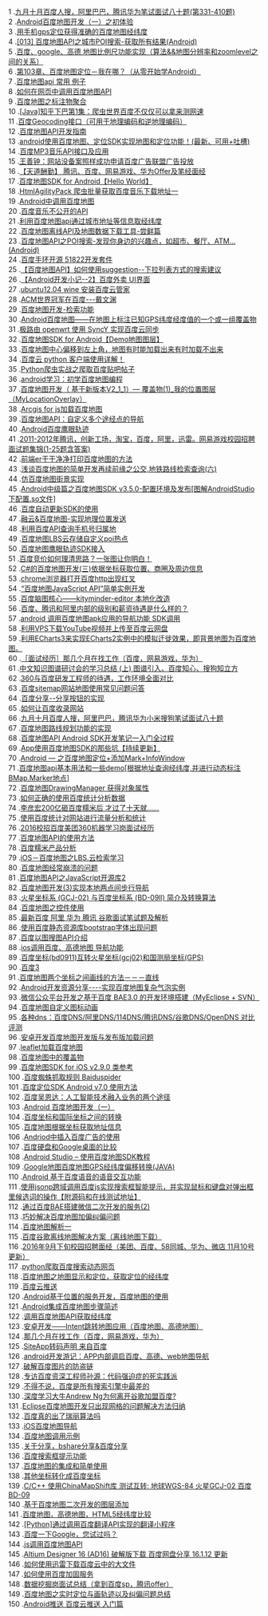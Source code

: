 1 .[九月十月百度人搜，阿里巴巴，腾讯华为笔试面试八十题(第331-410题)](http://blog.csdn.net/v_JULY_v/article/details/7974418?locationNum=2&fps=1)  
2 .[Android百度地图开发（一）之初体验](http://blog.csdn.net/crazy1235/article/details/42614603?locationNum=3&fps=1)  
3 .[用手机gps定位获得准确的百度地图经纬度](http://blog.csdn.net/sxhong/article/details/7714532?locationNum=9&fps=1)  
4 .[[013] 百度地图API之城市POI搜索-获取所有结果(Android)](http://blog.csdn.net/lyq8479/article/details/6398630?locationNum=3&fps=1)  
5 .[百度、google、高德 地图比例尺功能实现（算法&&地图分辨率和zoomlevel之间的关系）](http://blog.csdn.net/mad1989/article/details/9361983?locationNum=11&fps=1)  
6 .[第103章、百度地图定位－我在哪？（从零开始学Android）](http://blog.csdn.net/jianghuiquan/article/details/8707362?locationNum=1&fps=1)  
7 .[百度地图api 常用 例子](http://blog.csdn.net/a81508569/article/details/38818343?locationNum=2&fps=1)  
8 .[如何在网页中调用百度地图API](http://blog.csdn.net/B_H_L/article/details/8261694?locationNum=2&fps=1)  
9 .[百度地图之标注物聚合](http://blog.csdn.net/fengshuiyue/article/details/9328293?locationNum=4&fps=1)  
10 .[[Java]知乎下巴第1集：爬虫世界百度不仅仅可以拿来测网速](http://blog.csdn.net/wxg694175346/article/details/17594303?locationNum=3&fps=1)  
11 .[百度Geocoding接口（可用于地理编码和逆地理编码）](http://blog.csdn.net/njchenyi/article/details/16821053?locationNum=2&fps=1)  
12 .[百度地图API开发指南](http://blog.csdn.net/aaa1117a8w5s6d/article/details/7827282?locationNum=10&fps=1)  
13 .[android使用百度地图、定位SDK实现地图和定位功能！(最新、可用+吐槽)](http://blog.csdn.net/ab6326795/article/details/12600055?locationNum=11&fps=1)  
14 .[百度MP3音乐API接口及应用](http://blog.csdn.net/leixiaohua1020/article/details/12927707?locationNum=13&fps=1)  
15 .[王善钟：网站没备案照样成功申请百度广告联盟广告投放](http://blog.csdn.net/womer/article/details/7320451?locationNum=12&fps=1)  
16 .[【天道酬勤】 腾讯、百度、网易游戏、华为Offer及笔经面经](http://blog.csdn.net/chlele0105/article/details/8801889?locationNum=6&fps=1)  
17 .[百度地图SDK for Android【Hello World】](http://blog.csdn.net/BaiduLBS/article/details/8560126?locationNum=11&fps=1)  
18 .[HtmlAgilityPack 爬虫批量获取百度音乐下载地址一](http://blog.csdn.net/Witch_Soya/article/details/8316194?locationNum=4&fps=1)  
19 .[Android中调用百度地图](http://blog.csdn.net/xiyushiyi/article/details/38360305?locationNum=6&fps=1)  
20 .[百度音乐不公开的API](http://blog.csdn.net/chengyingzhilian/article/details/8000073?locationNum=4&fps=1)  
21 .[利用百度地图api通过城市地址等信息取经纬度](http://blog.csdn.net/u013791374/article/details/51441768?locationNum=6&fps=1)  
22 .[百度地图离线API及地图数据下载工具-尝鲜篇](http://blog.csdn.net/binyao02123202/article/details/8518196?locationNum=14&fps=1)  
23 .[百度地图API之POI搜索-发现你身边的兴趣点，如超市、餐厅、ATM...(Android)](http://blog.csdn.net/zww111/article/details/6826480?locationNum=8&fps=1)  
24 .[百度手环开源 51822开发套件](http://blog.csdn.net/bona020/article/details/39225465?locationNum=11&fps=1)  
25 .[【百度地图API】如何使用suggestion--下拉列表方式的搜索建议](http://blog.csdn.net/chenlaoyang/article/details/24623557?locationNum=5&fps=1)  
26 .[【Android开发小记--2】百度外卖 UI界面](http://blog.csdn.net/u014252406/article/details/50527265?locationNum=7&fps=1)  
27 .[ubuntu12.04 wine 安装百度云管家](http://blog.csdn.net/Henry_Wu001/article/details/12151179?locationNum=14&fps=1)  
28 .[ACM世界冠军在百度---戴文渊](http://blog.csdn.net/itcdbb/article/details/6740674?locationNum=3&fps=1)  
29 .[百度地图开发-检索功能](http://blog.csdn.net/hbl_for_android/article/details/51584746?locationNum=2&fps=1)  
30 .[Android百度地图——在地图上标注已知GPS纬度经度值的一个或一组覆盖物](http://blog.csdn.net/android_ls/article/details/8578044?locationNum=13&fps=1)  
31 .[极路由 openwrt 使用 SyncY 实现百度云同步](http://blog.csdn.net/wr132/article/details/50809908?locationNum=4&fps=1)  
32 .[百度地图SDK for Android【Demo地图图层】](http://blog.csdn.net/BaiduLBS/article/details/8569433?locationNum=8&fps=1)  
33 .[百度地图中心偏移到左上角，地图有时能加载出来有时加载不出来](http://blog.csdn.net/zhujianli1314/article/details/45696259?locationNum=2&fps=1)  
34 .[百度云 python 客户端使用详解！](http://blog.csdn.net/samxx8/article/details/43154837?locationNum=5&fps=1)  
35 .[Python爬虫实战之爬取百度贴吧帖子](http://blog.csdn.net/tzs_1041218129/article/details/52687576?locationNum=4&fps=1)  
36 .[android学习：初学百度地图编程](http://blog.csdn.net/memoryjs/article/details/18984869?locationNum=3&fps=1)  
37 .[百度地图开发（ 基于新版本V2_1_1）— 覆盖物(1)_我的位置图层（MyLocationOverlay）](http://blog.csdn.net/boy123456_happy/article/details/8975897?locationNum=8&fps=1)  
38 .[Arcgis for js加载百度地图](http://blog.csdn.net/GISShiXiSheng/article/details/44853709?locationNum=4&fps=1)  
39 .[百度地图API：自定义多个途经点的导航](http://blog.csdn.net/u010367582/article/details/50484428?locationNum=10&fps=1)  
40 .[Android百度鹰眼轨迹](http://blog.csdn.net/duangongbang/article/details/51320029?locationNum=12&fps=1)  
41 .[2011-2012年腾讯，创新工场，淘宝，百度，阿里，迅雷。网易游戏校园招聘面试题集锦(1-25题含答案)](http://blog.csdn.net/ts173383201/article/details/7984543?locationNum=7&fps=1)  
42 .[前端er干干净净打印百度地图的方法](http://blog.csdn.net/cuixiping/article/details/7755116?locationNum=12&fps=1)  
43 .[浅谈百度地图的简单开发再续前缘之公交,地铁路线检索查询(六)](http://blog.csdn.net/u013064109/article/details/51233922?locationNum=13&fps=1)  
44 .[仿百度地图街景实现](http://blog.csdn.net/TOYOTA11/article/details/51765140?locationNum=8&fps=1)  
45 .[Android中级篇之百度地图SDK v3.5.0-配置环境及发布[图解AndroidStudio下配置.so文件]](http://blog.csdn.net/y1scp/article/details/48023947?locationNum=10&fps=1)  
46 .[百度自动更新SDK的使用](http://blog.csdn.net/wblyuyang/article/details/49682625?locationNum=15&fps=1)  
47 .[融云&百度地图-实现地理位置发送](http://blog.csdn.net/BigGoodAndroid/article/details/51376980?locationNum=2&fps=1)  
48 .[利用百度API查询手机号归属地](http://blog.csdn.net/wbjylk/article/details/50898287?locationNum=10&fps=1)  
49 .[百度地图LBS云存储自定义poi热点](http://blog.csdn.net/map625/article/details/18734679?locationNum=7&fps=1)  
50 .[百度地图鹰眼轨迹SDK接入](http://blog.csdn.net/liumude123/article/details/51660192?locationNum=10&fps=1)  
51 .[百度竞价如何理清思路？一张图让你明白！](http://blog.csdn.net/seo_manager/article/details/7701555?locationNum=11&fps=1)  
52 .[C#的百度地图开发(三)依据坐标获取位置、商圈及周边信息](http://blog.csdn.net/xxdddail/article/details/42705549?locationNum=7&fps=1)  
53 .[chrome浏览器打开百度http出现红叉](http://blog.csdn.net/qq_27489007/article/details/52345601?locationNum=14&fps=1)  
54 .[“百度地图JavaScript API”简单实例开发](http://blog.csdn.net/ShylockJIE/article/details/38736449?locationNum=15&fps=1)  
55 .[百度脑图核心——kityminder-editor 本地化改造](http://blog.csdn.net/Lancelot_Lewis/article/details/51730875?locationNum=11&fps=1)  
56 .[百度、腾讯和阿里内部的级别和薪资待遇是什么样的？](http://blog.csdn.net/Mayerlucky/article/details/42914423?locationNum=12&fps=1)  
57 .[android 调用百度地图apk应用的导航功能 SDK调用](http://blog.csdn.net/bobxie520/article/details/47007273?locationNum=1&fps=1)  
58 .[利用VPS下载YouTube视频并上传至百度云网盘](http://blog.csdn.net/iastro/article/details/50730179?locationNum=7&fps=1)  
59 .[利用ECharts3来实现ECharts2实例中的模拟迁徙效果，即背景地图为百度地图。](http://blog.csdn.net/GiScript/article/details/52912739?locationNum=5&fps=1)  
60 .[［面试经历］那几个月在找工作（百度，网易游戏，华为）](http://blog.csdn.net/LT163/article/details/50932199?locationNum=3&fps=1)  
61 .[中文知识图谱研讨会的学习总结 (上) 图谱引入、百度知心、搜狗知立方](http://blog.csdn.net/starzhou/article/details/51434548?locationNum=5&fps=1)  
62 .[360与百度研发工程师的待遇，工作环境全面对比](http://blog.csdn.net/wzk456/article/details/43926877?locationNum=10&fps=1)  
63 .[百度sitemap网站地图使用常见问题问答](http://blog.csdn.net/janelin/article/details/8566614?locationNum=1&fps=1)  
64 .[百度分享--分享按钮的实现](http://blog.csdn.net/toto1297488504/article/details/46300289?locationNum=4&fps=1)  
65 .[如何让百度收录网站](http://blog.csdn.net/nutian/article/details/4203789?locationNum=4&fps=1)  
66 .[九月十月百度人搜，阿里巴巴，腾讯华为小米搜狗笔试面试八十题](http://blog.csdn.net/Luyouzhen/article/details/48465373?locationNum=2&fps=1)  
67 .[百度地图路线规划功能的实现](http://blog.csdn.net/u014465934/article/details/51405510?locationNum=13&fps=1)  
68 .[百度地图API Android SDK开发笔记一入门全过程](http://blog.csdn.net/u010216127/article/details/8925364?locationNum=9&fps=1)  
69 .[App使用百度地图SDK的那些坑【持续更新】](http://blog.csdn.net/yzx0xyz/article/details/44515273?locationNum=5&fps=1)  
70 .[Android — 之百度地图定位+添加Mark+InfoWindow](http://blog.csdn.net/man_help/article/details/50849131?locationNum=12&fps=1)  
71 .[百度地图api基本用法和一些demo[根据地址查询经纬度,并进行动态标注BMap.Marker地点]](http://blog.csdn.net/buster2014/article/details/44175447?locationNum=6&fps=1)  
72 .[百度地图DrawingManager 获得对象属性](http://blog.csdn.net/hewusheng10/article/details/40580797?locationNum=15&fps=1)  
73 .[如何正确的使用百度统计分析数据](http://blog.csdn.net/tanxiaoguoguo/article/details/17504579?locationNum=8&fps=1)  
74 .[李彦宏200亿砸百度糯米后 才过了十天就……](http://blog.csdn.net/u011225629/article/details/46834153?locationNum=12&fps=1)  
75 .[使用百度统计对网站进行流量分析和统计](http://blog.csdn.net/CHENYUFENG1991/article/details/47295211?locationNum=13&fps=1)  
76 .[2016校招百度美团360机器学习岗面试经历](http://blog.csdn.net/zr459927180/article/details/51969816?locationNum=15&fps=1)  
77 .[百度地图API的使用方法](http://blog.csdn.net/curry_du/article/details/50704204?locationNum=1&fps=1)  
78 .[百度糯米产品分析](http://blog.csdn.net/u010780612/article/details/50887663?locationNum=8&fps=1)  
79 .[iOS－百度地图之LBS.云检索学习](http://blog.csdn.net/lct710992308/article/details/51084351?locationNum=1&fps=1)  
80 .[百度地图经常崩溃的问题](http://blog.csdn.net/coolwxb/article/details/50804082?locationNum=15&fps=1)  
81 .[百度地图API之JavaScript开源库2](http://blog.csdn.net/u010989191/article/details/51344540?locationNum=10&fps=1)  
82 .[百度地图开发(3)实现本地两点间步行导航](http://blog.csdn.net/u010880786/article/details/51385853?locationNum=14&fps=1)  
83 .[火星坐标系 (GCJ-02) 与百度坐标系 (BD-09ll) 简介及转换算法](http://blog.csdn.net/jssongwei/article/details/52185698?locationNum=9&fps=1)  
84 .[百度地图之控件使用](http://blog.csdn.net/u010989191/article/details/51326397?locationNum=6&fps=1)  
85 .[最新百度 阿里 华为 腾讯 谷歌面试笔试题及解析](http://blog.csdn.net/zmissm/article/details/22298759?locationNum=8&fps=1)  
86 .[使用百度静态资源库bootstrap字体出现问题](http://blog.csdn.net/u010552788/article/details/51051146?locationNum=1&fps=1)  
87 .[百度以图搜图API介绍](http://blog.csdn.net/hao707822882/article/details/39296333?locationNum=15&fps=1)  
88 .[ios调用百度、高德地图 导航功能](http://blog.csdn.net/q339659207/article/details/51012949?locationNum=3&fps=1)  
89 .[百度坐标(bd0911)互转火星坐标(gcj02)和国测局坐标(GPS)](http://blog.csdn.net/bob_Xing_Yang/article/details/50504657?locationNum=7&fps=1)  
90 .[百度3](http://blog.csdn.net/cai_398/article/details/5897272?locationNum=1&fps=1)  
91 .[百度地图两个坐标之间画线的方法－－－直线](http://blog.csdn.net/robinson_911/article/details/46728749?locationNum=5&fps=1)  
92 .[Android开发资源分享----实现百度地图复杂气泡实例](http://blog.csdn.net/huluhong/article/details/39995629?locationNum=2&fps=1)  
93 .[微信公众平台开发之基于百度 BAE3.0 的开发环境搭建（MyEclipse + SVN）](http://blog.csdn.net/u010486495/article/details/42520553?locationNum=7&fps=1)  
94 .[百度地图自定义图标动画](http://blog.csdn.net/jifashihan/article/details/50460309?locationNum=14&fps=1)  
95 .[各种dns：百度DNS/阿里DNS/114DNS/腾讯DNS/谷歌DNS/OpenDNS 对比评测](http://blog.csdn.net/dufufd/article/details/53411732?locationNum=3&fps=1)  
96 .[安卓开发百度地图开发版与发布版加载问题](http://blog.csdn.net/chongbin007/article/details/51819118?locationNum=7&fps=1)  
97 .[leaflet加载百度地图](http://blog.csdn.net/u012087400/article/details/52847614?locationNum=1&fps=1)  
98 .[百度地图中的覆盖物](http://blog.csdn.net/jia756416653/article/details/9722497?locationNum=13&fps=1)  
99 .[百度地图SDK for iOS v2.9.0 类参考](http://blog.csdn.net/u011303663/article/details/49444199?locationNum=10&fps=1)  
100 .[百度蜘蛛抓取规则   Baiduspider](http://blog.csdn.net/amnotsuperior/article/details/45139709?locationNum=15&fps=1)  
101 .[百度定位SDK Android v7.0 使用方法](http://blog.csdn.net/aicfeng_liuy/article/details/52213022?locationNum=1&fps=1)  
102 .[百度吴恩达：人工智能技术融入业务的两个途径](http://blog.csdn.net/bestlove12345/article/details/51952722?locationNum=6&fps=1)  
103 .[Android 百度地图开发（一）](http://blog.csdn.net/LittleYearYear/article/details/41307765?locationNum=10&fps=1)  
104 .[百度坐标和国际坐标之间的转换](http://blog.csdn.net/a271246498/article/details/41804801?locationNum=8&fps=1)  
105 .[百度地图根据坐标获取地址信息](http://blog.csdn.net/guanglovemiao/article/details/48375423?locationNum=1&fps=1)  
106 .[Andriod中插入百度广告的使用](http://blog.csdn.net/shihuiyun/article/details/51798837?locationNum=13&fps=1)  
107 .[百度硬盘和Google桌面的比较](http://blog.csdn.net/hhhfff2010/article/details/22752853?locationNum=15&fps=1)  
108 .[Android Studio – 使用百度地图SDK教程](http://blog.csdn.net/lipeng32768/article/details/51685081?locationNum=10&fps=1)  
109 .[Google地图百度地图GPS经纬度偏移转换(JAVA)](http://blog.csdn.net/Jane_ybf/article/details/51178547?locationNum=12&fps=1)  
110 .[Android 基于百度语音的语音交互功能](http://blog.csdn.net/AmazingUU/article/details/53164553?locationNum=9&fps=1)  
111 .[使用jsonp跨域调用百度js实现搜索框智能提示，并实现鼠标和键盘对弹出框里候选词的操作【附源码和在线测试地址】](http://blog.csdn.net/chaishen10000/article/details/41790633?locationNum=8&fps=1)  
112 .[通过百度BAE搭建微信二次开发的服务(2)](http://blog.csdn.net/qq_29407009/article/details/50926693?locationNum=9&fps=1)  
113 .[巧妙解决百度地图加偏纠偏问题](http://blog.csdn.net/huanglei0809/article/details/31390247?locationNum=6&fps=1)  
114 .[百度地图解析一](http://blog.csdn.net/kluing/article/details/37574189?locationNum=12&fps=1)  
115 .[百度谷歌离线地图解决方案（离线地图下载）](http://blog.csdn.net/u011365716/article/details/51787390?locationNum=5&fps=1)  
116 .[2016年9月下旬校园招聘面经（美团、百度、58同城、华为、微店 11月10号更新）](http://blog.csdn.net/zhuqiuhui/article/details/52661665?locationNum=14&fps=1)  
117 .[python爬取百度搜索动态网页](http://blog.csdn.net/lpsl1882/article/details/50741082?locationNum=9&fps=1)  
118 .[百度地图之地图显示和定位，获取定位的经纬度](http://blog.csdn.net/HuaMnge/article/details/53216304?locationNum=11&fps=1)  
119 .[百度云推送](http://blog.csdn.net/liujiaoruiIT/article/details/48810169?locationNum=6&fps=1)  
120 .[Android基于位置的服务开发，百度地图的使用](http://blog.csdn.net/aiynmimi/article/details/48662433?locationNum=13&fps=1)  
121 .[Android集成百度地图步骤简述](http://blog.csdn.net/mengjiangyue/article/details/52864216?locationNum=3&fps=1)  
122 .[调用百度地图API获取经纬度](http://blog.csdn.net/u013038643/article/details/51763722?locationNum=14&fps=1)  
123 .[安卓开发——Intent跳转地图应用（百度地图、高德地图）](http://blog.csdn.net/qq_28484355/article/details/52959924?locationNum=5&fps=1)  
124 .[那几个月在找工作（百度，网易游戏，华为）](http://blog.csdn.net/zr459927180/article/details/52487141?locationNum=15&fps=1)  
125 .[SiteApp转码声明 来自百度](http://blog.csdn.net/Zoe_Wang_ing/article/details/40425701?locationNum=4&fps=1)  
126 .[android开发游记：APP内部调启百度、高德、web地图导航](http://blog.csdn.net/qq_35114086/article/details/52683707?locationNum=6&fps=1)  
127 .[破解百度图片的防盗链](http://blog.csdn.net/starrykey/article/details/52325731?locationNum=14&fps=1)  
128 .[专访百度资深工程师孙源：代码强迫症的死实践派](http://blog.csdn.net/starzhou/article/details/49029413?locationNum=5&fps=1)  
129 .[不得不说，百度是所有搜索引擎中最差的](http://blog.csdn.net/hesand/article/details/50309955?locationNum=13&fps=1)  
130 .[深度学习大牛Andrew Ng为何离开谷歌加盟百度?](http://blog.csdn.net/danteLiujie/article/details/51965734?locationNum=8&fps=1)  
131 .[Eclipse百度地图开发只出现网格的问题解决方法归纳](http://blog.csdn.net/xk_xiaocainiao/article/details/53073677?locationNum=9&fps=1)  
132 .[百度真的出了瑞丽算法吗](http://blog.csdn.net/needayeah_com/article/details/42612595?locationNum=3&fps=1)  
133 .[iOS百度地图导航](http://blog.csdn.net/qq_30513483/article/details/52487844?locationNum=4&fps=1)  
134 .[百度地图调用示例](http://blog.csdn.net/u012359995/article/details/50437964?locationNum=9&fps=1)  
135 .[关于分享，bshare分享&百度分享](http://blog.csdn.net/mrhaoxiaojun/article/details/50947355?locationNum=7&fps=1)  
136 .[百度搜索框提示功能](http://blog.csdn.net/chandoudeyuyi/article/details/51895804?locationNum=2&fps=1)  
137 .[百度地图的集成和简单使用](http://blog.csdn.net/COOL_BEAR_XX/article/details/52473866?locationNum=7&fps=1)  
138 .[其他坐标转化成百度坐标](http://blog.csdn.net/u013216667/article/details/50790104?locationNum=12&fps=1)  
139 .[C/C++ 使用ChinaMapShift库 测试互转: 地球WGS-84 火星GCJ-02 百度BD-09](http://blog.csdn.net/hongwenjun/article/details/52916317?locationNum=11&fps=1)  
140 .[基于百度地图二次开发的图层添加](http://blog.csdn.net/qq_33801617/article/details/53540562?locationNum=12&fps=1)  
141 .[百度地图，高德地图，HTML5经纬度比较](http://blog.csdn.net/chelen_jak/article/details/52584554?locationNum=11&fps=1)  
142 .[[Python]通过调用百度翻译API实现的翻译小程序](http://blog.csdn.net/xd_wh/article/details/52663915?locationNum=6&fps=1)  
143 .[百度一下Google，您试过吗？](http://blog.csdn.net/h5course/article/details/51425912?locationNum=14&fps=1)  
144 .[js调用百度地图API](http://blog.csdn.net/I_intern/article/details/53870490?locationNum=11&fps=1)  
145 .[Altium Designer 16 (AD16) 破解版下载 百度网盘分享 16.1.12 更新](http://blog.csdn.net/pengwangguo/article/details/53993832?locationNum=14&fps=1)  
146 .[如何使用迅雷下载百度云中的大文件](http://blog.csdn.net/wxs741aa/article/details/53896511?locationNum=9&fps=1)  
147 .[如何使用百度加固服务](http://blog.csdn.net/u012501724/article/details/53330910?locationNum=5&fps=1)  
148 .[数据挖掘岗面试总结（拿到百度sp，腾讯offer）](http://blog.csdn.net/u014555842/article/details/52985116?locationNum=9&fps=1)  
149 .[百度地图之实时定位与画轨迹以及纠偏问题总结](http://blog.csdn.net/qq_35607510/article/details/54408415?locationNum=13&fps=1)  
150 .[Android推送 百度云推送 入门篇](http://blog.csdn.net/jhope/article/details/54379404?locationNum=15&fps=1)  
